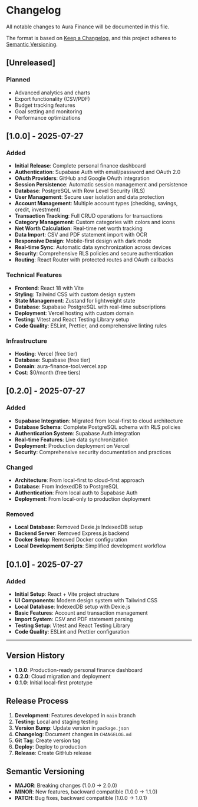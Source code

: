 # Changelog

All notable changes to Aura Finance will be documented in this file.

The format is based on [Keep a Changelog](https://keepachangelog.com/en/1.0.0/),
and this project adheres to [Semantic Versioning](https://semver.org/spec/v2.0.0.html).

## [Unreleased]

### Planned

- Advanced analytics and charts
- Export functionality (CSV/PDF)
- Budget tracking features
- Goal setting and monitoring
- Performance optimizations

## [1.0.0] - 2025-07-27

### Added

- **Initial Release**: Complete personal finance dashboard
- **Authentication**: Supabase Auth with email/password and OAuth 2.0
- **OAuth Providers**: GitHub and Google OAuth integration
- **Session Persistence**: Automatic session management and persistence
- **Database**: PostgreSQL with Row Level Security (RLS)
- **User Management**: Secure user isolation and data protection
- **Account Management**: Multiple account types (checking, savings, credit, investment)
- **Transaction Tracking**: Full CRUD operations for transactions
- **Category Management**: Custom categories with colors and icons
- **Net Worth Calculation**: Real-time net worth tracking
- **Data Import**: CSV and PDF statement import with OCR
- **Responsive Design**: Mobile-first design with dark mode
- **Real-time Sync**: Automatic data synchronization across devices
- **Security**: Comprehensive RLS policies and secure authentication
- **Routing**: React Router with protected routes and OAuth callbacks

### Technical Features

- **Frontend**: React 18 with Vite
- **Styling**: Tailwind CSS with custom design system
- **State Management**: Zustand for lightweight state
- **Database**: Supabase PostgreSQL with real-time subscriptions
- **Deployment**: Vercel hosting with custom domain
- **Testing**: Vitest and React Testing Library setup
- **Code Quality**: ESLint, Prettier, and comprehensive linting rules

### Infrastructure

- **Hosting**: Vercel (free tier)
- **Database**: Supabase (free tier)
- **Domain**: aura-finance-tool.vercel.app
- **Cost**: $0/month (free tiers)

## [0.2.0] - 2025-07-27

### Added

- **Supabase Integration**: Migrated from local-first to cloud architecture
- **Database Schema**: Complete PostgreSQL schema with RLS policies
- **Authentication System**: Supabase Auth integration
- **Real-time Features**: Live data synchronization
- **Deployment**: Production deployment on Vercel
- **Security**: Comprehensive security documentation and practices

### Changed

- **Architecture**: From local-first to cloud-first approach
- **Database**: From IndexedDB to PostgreSQL
- **Authentication**: From local auth to Supabase Auth
- **Deployment**: From local-only to production deployment

### Removed

- **Local Database**: Removed Dexie.js IndexedDB setup
- **Backend Server**: Removed Express.js backend
- **Docker Setup**: Removed Docker configuration
- **Local Development Scripts**: Simplified development workflow

## [0.1.0] - 2025-07-27

### Added

- **Initial Setup**: React + Vite project structure
- **UI Components**: Modern design system with Tailwind CSS
- **Local Database**: IndexedDB setup with Dexie.js
- **Basic Features**: Account and transaction management
- **Import System**: CSV and PDF statement parsing
- **Testing Setup**: Vitest and React Testing Library
- **Code Quality**: ESLint and Prettier configuration

---

## Version History

- **1.0.0**: Production-ready personal finance dashboard
- **0.2.0**: Cloud migration and deployment
- **0.1.0**: Initial local-first prototype

## Release Process

1. **Development**: Features developed in `main` branch
2. **Testing**: Local and staging testing
3. **Version Bump**: Update version in `package.json`
4. **Changelog**: Document changes in `CHANGELOG.md`
5. **Git Tag**: Create version tag
6. **Deploy**: Deploy to production
7. **Release**: Create GitHub release

## Semantic Versioning

- **MAJOR**: Breaking changes (1.0.0 → 2.0.0)
- **MINOR**: New features, backward compatible (1.0.0 → 1.1.0)
- **PATCH**: Bug fixes, backward compatible (1.0.0 → 1.0.1)
